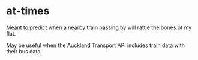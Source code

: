 # at-times
Meant to predict when a nearby train passing by will rattle the bones of my flat.

May be useful when the Auckland Transport API includes train data with their bus data.
